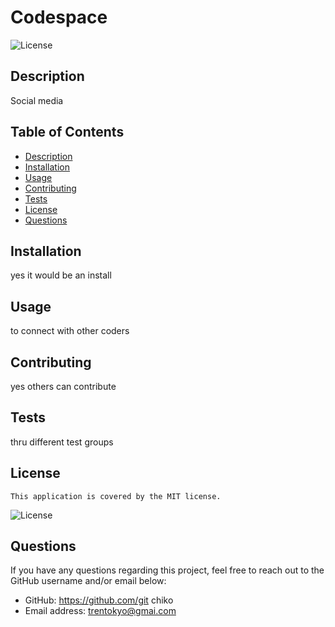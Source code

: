 
  # Codespace

  ![License](http://img.shields.io/badge/license-MIT-blue.svg)

  ## Description
  Social media

  ## Table of Contents
  - [Description](#Description)
  - [Installation](#Installation)
  - [Usage](#Usage)
  - [Contributing](#Contributing)
  - [Tests](#Tests)
  - [License](#License)
  - [Questions](#Questions)

  ## Installation
  yes  it would be an install 

  ## Usage
  to connect with other coders

  ## Contributing
  yes others can contribute

  ## Tests
  thru different test groups

  ## License
    
    This application is covered by the MIT license.
  ![License](http://img.shields.io/badge/license-MIT-blue.svg)

  ## Questions
  If you have any questions regarding this project, feel free to reach out to the GitHub username and/or email below:

  - GitHub: https://github.com/git chiko
  - Email address: trentokyo@gmai.com

